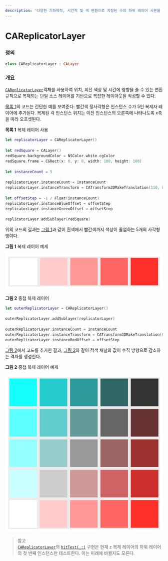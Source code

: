 ```yaml
---
description: '다양한 기하학적, 시간적 및 색 변환으로 지정된 수의 하위 레이어 사본을 생성하는 레이어.'
---
```


# CAReplicatorLayer

### 정의

```swift
class CAReplicatorLayer : CALayer
```

### 개요

[`CAReplicatorLayer`](https://developer.apple.com/documentation/quartzcore/careplicatorlayer)객체를 사용하여 위치, 회전 색상 및 시간에 영향을 줄 수 있는 변환 규칙으로 복제되는 단일 소스 레이어를 기반으로 복잡한 레이아웃을 작성할 수 있다. 

[목록 1](https://developer.apple.com/documentation/quartzcore/careplicatorlayer#2776905)의 코드는 간단한 예를 보여준다: 빨간색 정사각형은 인스턴스 수가 5인 복제자 레이어에 추가된다. 복제된 각 인스턴스 위치는 이전 인스턴스의 오른쪽에 나타나도록 x축을 따라 오프셋된다.

**목록 1** 복제 레이어 사용

```swift
let replicatorLayer = CAReplicatorLayer()
     
let redSquare = CALayer()
redSquare.backgroundColor = NSColor.white.cgColor
redSquare.frame = CGRect(x: 0, y: 0, width: 100, height: 100)
     
let instanceCount = 5
     
replicatorLayer.instanceCount = instanceCount
replicatorLayer.instanceTransform = CATransform3DMakeTranslation(110, 0, 0)
     
let offsetStep = -1 / Float(instanceCount)
replicatorLayer.instanceBlueOffset = offsetStep
replicatorLayer.instanceGreenOffset = offsetStep
    
replicatorLayer.addSublayer(redSquare)
```

위의 코드의 결과는 [그림 1](https://developer.apple.com/documentation/quartzcore/careplicatorlayer#2776906)과 같이 흰색에서 빨간색까지 색상이 졸업하는 5개의 사각형 행이다.

**그림 1** 복제 레이어 예제

![](.gitbook/assets/replicator_layer_example.png)

**그림 2** 중첩 복제 레이어

```swift
let outerReplicatorLayer = CAReplicatorLayer()

outerReplicatorLayer.addSublayer(replicatorLayer)

outerReplicatorLayer.instanceCount = instanceCount
outerReplicatorLayer.instanceTransform = CATransform3DMakeTranslation(0, 110, 0)
outerReplicatorLayer.instanceRedOffset = offsetStep
```

[그림 2](https://developer.apple.com/documentation/quartzcore/careplicatorlayer#2776907)에서 코드를 추가한 결과, [그림 2](https://developer.apple.com/documentation/quartzcore/careplicatorlayer#2776907)와 같이 적색 채널의 값이 수직 방향으로 감소하는 격자를 생성한다.

**그림 2** 중첩 복제 레이어 예제

![](.gitbook/assets/nested_replicator_layer_example.png)

> 참고  
> [`CAReplicatorLayer`](https://developer.apple.com/documentation/quartzcore/careplicatorlayer)의 [`hitTest(_:)`](https://developer.apple.com/documentation/quartzcore/calayer/1410972-hittest) 구현은 현재 z 복제 레이어의 하위 레이어의 첫 번째 인스턴스만 테스트한다. 이는 미래에 바뀔지도 모른다.

